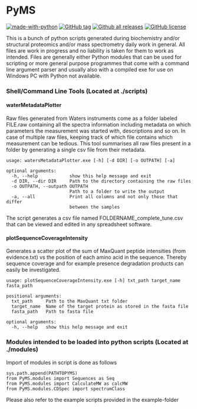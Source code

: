 # PyMS

[![made-with-python](https://img.shields.io/badge/Made%20with-Python-1f425f.svg)](https://www.python.org/)
[![GitHub tag](https://img.shields.io/github/tag/aretaon/PyMS.svg)](https://GitHub.com/aretaon/PyMS/tags/)
[![Github all releases](https://img.shields.io/github/downloads/aretaon/PyMS/total.svg)](ttps://GitHub.com/Naereen/StrapDown.js/releases)
[![GitHub license](https://img.shields.io/github/license/aretaon/PyMS.svg)](https://github.com/aretaon/PyMs/master/LICENSE)


This is a bunch of python scripts generated during biochemistry and/or structural proteomics and/or mass spectrometry daily work in general.
All files are work in progress and no liability is taken for them to work as intended.
Files are generally either Python modules that can be used for scripting or more general purpose programmes that come with a command line argument parser and usually also with a compiled exe for use on Windows PC with Python not available.

### Shell/Command Line Tools (Located at ./scripts)

#### waterMetadataPlotter

Raw files generated from Waters instruments come as a folder labeled FILE.raw containing all the spectra information including metadata on which parameters the measurement was started with, descriptions and so on.
In case of multiple raw files, keeping track of which file contains which measurement can be tedious. This tool summarises all raw files present in a folder by generating a single csv file from their metadata.

```
usage: watersMetadataPlotter.exe [-h] [-d DIR] [-o OUTPATH] [-a]

optional arguments:
  -h, --help            show this help message and exit
  -d DIR, --dir DIR     Path to the directory containing the raw files
  -o OUTPATH, --outpath OUTPATH
                        Path to a folder to write the output
  -a, --all             Print all columns and not only those that differ
                        between the samples
```
The script generates a csv file named FOLDERNAME_complete_tune.csv that can be viewed and edited in any spreadsheet software.

#### plotSequenceCoverageIntensity

Generates a scatter plot of the sum of MaxQuant peptide intensities (from evidence.txt) vs the position of each amino acid in the sequence. Thereby sequence coverage and for example presence degradation products can easily be investigated.

```
usage: plotSequenceCoverageIntensity.exe [-h] txt_path target_name fasta_path

positional arguments:
  txt_path     Path to the MaxQuant txt folder
  target_name  Name of the target protein as stored in the fasta file
  fasta_path   Path to fasta file

optional arguments:
  -h, --help   show this help message and exit
```
### Modules intended to be loaded into python scripts (Located at ./modules)

Import of modules in script is done as follows

```
sys.path.append(PATHTOPYMS)
from PyMS.modules import Sequences as Seq
from PyMS.modules import CalculateMW as calcMW
from PyMS.modules.CDSpec import spectrumClass
```

Please also refer to the example scripts provided in the example-folder